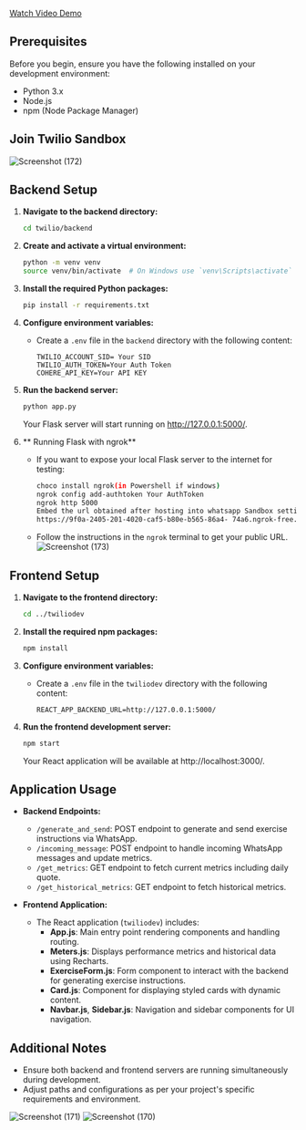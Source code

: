 [Watch Video Demo](https://youtu.be/dm1YYX46k3Q)

## Prerequisites

Before you begin, ensure you have the following installed on your development environment:

- Python 3.x
- Node.js
- npm (Node Package Manager)
## Join Twilio Sandbox
  ![Screenshot (172)](https://github.com/AdityaGupta20871/GymBud/assets/103377205/e2e84f66-f0da-4eb6-b610-a5c63f24a9e0)
## Backend Setup

1. **Navigate to the backend directory:**

    ```bash
    cd twilio/backend
    ```

2. **Create and activate a virtual environment:**

    ```bash
    python -m venv venv
    source venv/bin/activate  # On Windows use `venv\Scripts\activate`
    ```

3. **Install the required Python packages:**

    ```bash
    pip install -r requirements.txt
    ```

4. **Configure environment variables:**

    - Create a `.env` file in the `backend` directory with the following content:
      ```
      TWILIO_ACCOUNT_SID= Your SID
      TWILIO_AUTH_TOKEN=Your Auth Token
      COHERE_API_KEY=Your API KEY
      ```

5. **Run the backend server:**

    ```bash
    python app.py
    ```

    Your Flask server will start running on http://127.0.0.1:5000/.

6. ** Running Flask with ngrok**

    - If you want to expose your local Flask server to the internet for testing:
      ```bash
      choco install ngrok(in Powershell if windows)
      ngrok config add-authtoken Your AuthToken
      ngrok http 5000
      Embed the url obtained after hosting into whatsapp Sandbox settings inside When a message comes in input and set url like this 
      https://9f0a-2405-201-4020-caf5-b80e-b565-86a4- 74a6.ngrok-free.app/incoming_message

      ```
      
    - Follow the instructions in the `ngrok` terminal to get your public URL.
    ![Screenshot (173)](https://github.com/AdityaGupta20871/GymBud/assets/103377205/a53fa9fc-cb55-4943-8ae7-9788194430fd)
## Frontend Setup

1. **Navigate to the frontend directory:**

    ```bash
    cd ../twiliodev
    ```

2. **Install the required npm packages:**

    ```bash
    npm install
    ```

3. **Configure environment variables:**

    - Create a `.env` file in the `twiliodev` directory with the following content:
      ```
      REACT_APP_BACKEND_URL=http://127.0.0.1:5000/
      ```

4. **Run the frontend development server:**

    ```bash
    npm start
    ```

    Your React application will be available at http://localhost:3000/.

## Application Usage

- **Backend Endpoints:**
  - `/generate_and_send`: POST endpoint to generate and send exercise instructions via WhatsApp.
  - `/incoming_message`: POST endpoint to handle incoming WhatsApp messages and update metrics.
  - `/get_metrics`: GET endpoint to fetch current metrics including daily quote.
  - `/get_historical_metrics`: GET endpoint to fetch historical metrics.

- **Frontend Application:**
  - The React application (`twiliodev`) includes:
    - **App.js**: Main entry point rendering components and handling routing.
    - **Meters.js**: Displays performance metrics and historical data using Recharts.
    - **ExerciseForm.js**: Form component to interact with the backend for generating exercise instructions.
    - **Card.js**: Component for displaying styled cards with dynamic content.
    - **Navbar.js**, **Sidebar.js**: Navigation and sidebar components for UI navigation.

## Additional Notes

- Ensure both backend and frontend servers are running simultaneously during development.
- Adjust paths and configurations as per your project's specific requirements and environment.

![Screenshot (171)](https://github.com/AdityaGupta20871/GymBud/assets/103377205/04d6fca5-ac1d-44d2-bfda-34d2b0bca32d)
![Screenshot (170)](https://github.com/AdityaGupta20871/GymBud/assets/103377205/d8bdffed-0ebc-49b0-bff9-8da441000fb9)
